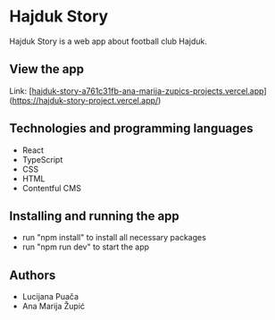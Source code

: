 # Hajduk Story
Hajduk Story is a web app about football club Hajduk. 
## View the app
Link: [[hajduk-story-a761c31fb-ana-marija-zupics-projects.vercel.app](https://hajduk-story-a761c31fb-ana-marija-zupics-projects.vercel.app/)](https://hajduk-story-project.vercel.app/)
## Technologies and programming languages
- React
- TypeScript
- CSS
- HTML
- Contentful CMS
## Installing and running the app
- run "npm install" to install all necessary packages
- run "npm run dev" to start the app
## Authors
- Lucijana Puača
- Ana Marija Župić


